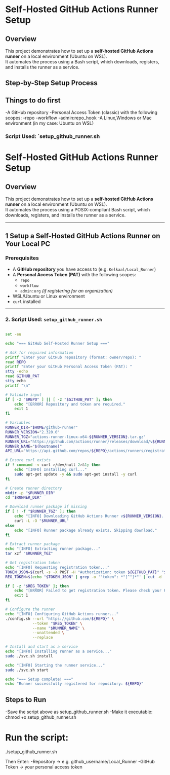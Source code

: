 #  Self-Hosted GitHub Actions Runner Setup

## Overview
This project demonstrates how to set up a **self-hosted GitHub Actions runner** on a local environment (Ubuntu on WSL).  
It automates the process using a Bash script, which downloads, registers, and installs the runner as a service.

## Step-by-Step Setup Process

## Things to do first
-A GitHub repository
-Personal Access Token (classic) with the following scopes:
-repo
-workflow
-admin:repo_hook
-A Linux,Windows or Mac environment (in my case: Ubuntu on WSL)

### Script Used: `setup_github_runner.sh
# Self-Hosted GitHub Actions Runner Setup

## Overview

This project demonstrates how to set up a **self-hosted GitHub Actions runner** on a local environment (Ubuntu on WSL).  
It automates the process using a POSIX-compliant Bash script, which downloads, registers, and installs the runner as a service.

---

## 1️ Setup a Self-Hosted GitHub Actions Runner on Your Local PC

### Prerequisites
- A **GitHub repository** you have access to (e.g. `Kelkaal/Local_Runner`)
- A **Personal Access Token (PAT)** with the following scopes:
  - `repo`
  - `workflow`
  - `admin:org` *(if registering for an organization)*
- WSL/Ubuntu or Linux environment
- `curl` installed

---

### 2. Script Used: `setup_github_runner.sh`

```sh

set -eu

echo "=== GitHub Self-Hosted Runner Setup ==="

# Ask for required information
printf "Enter your GitHub repository (format: owner/repo): "
read REPO
printf "Enter your GitHub Personal Access Token (PAT): "
stty -echo
read GITHUB_PAT
stty echo
printf "\n"

# Validate input
if [ -z "$REPO" ] || [ -z "$GITHUB_PAT" ]; then
    echo "[ERROR] Repository and token are required."
    exit 1
fi

# Variables
RUNNER_DIR="$HOME/github-runner"
RUNNER_VERSION="2.320.0"
RUNNER_TGZ="actions-runner-linux-x64-${RUNNER_VERSION}.tar.gz"
RUNNER_URL="https://github.com/actions/runner/releases/download/v${RUNNER_VERSION}/${RUNNER_TGZ}"
RUNNER_NAME="$(hostname)"
API_URL="https://api.github.com/repos/${REPO}/actions/runners/registration-token"

# Ensure curl exists
if ! command -v curl >/dev/null 2>&1; then
    echo "[INFO] Installing curl..."
    sudo apt-get update -y && sudo apt-get install -y curl
fi

# Create runner directory
mkdir -p "$RUNNER_DIR"
cd "$RUNNER_DIR"

# Download runner package if missing
if [ ! -f "$RUNNER_TGZ" ]; then
    echo "[INFO] Downloading GitHub Actions Runner v${RUNNER_VERSION}..."
    curl -L -O "$RUNNER_URL"
else
    echo "[INFO] Runner package already exists. Skipping download."
fi

# Extract runner package
echo "[INFO] Extracting runner package..."
tar xzf "$RUNNER_TGZ"

# Get registration token
echo "[INFO] Requesting registration token..."
TOKEN_JSON=$(curl -s -X POST -H "Authorization: token ${GITHUB_PAT}" "$API_URL")
REG_TOKEN=$(echo "$TOKEN_JSON" | grep -o '"token": *"[^"]*"' | cut -d '"' -f4)

if [ -z "$REG_TOKEN" ]; then
    echo "[ERROR] Failed to get registration token. Please check your PAT scopes and repository name."
    exit 1
fi

# Configure the runner
echo "[INFO] Configuring GitHub Actions runner..."
./config.sh --url "https://github.com/${REPO}" \
            --token "$REG_TOKEN" \
            --name "$RUNNER_NAME" \
            --unattended \
            --replace

# Install and start as a service
echo "[INFO] Installing runner as a service..."
sudo ./svc.sh install

echo "[INFO] Starting the runner service..."
sudo ./svc.sh start

echo "=== Setup complete! ==="
echo "Runner successfully registered for repository: ${REPO}"
```

## Steps to Run
-Save the script above as setup_github_runner.sh
-Make it executable:
chmod +x setup_github_runner.sh

# Run the script:
./setup_github_runner.sh

Then
 Enter:
-Repository → e.g. github_username/Local_Runner
-GitHub Token → your personal access token



